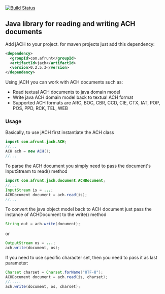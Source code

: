 [![Build Status](https://travis-ci.org/afrunt/jach.svg?branch=master)](https://travis-ci.org/afrunt/jach)
## Java library for reading and writing ACH documents 
Add jACH to your project. for maven projects just add this dependency:
```xml
<dependency>
  <groupId>com.afrunt</groupId>
  <artifactId>jach</artifactId>
  <version>0.2.5.3</version>
</dependency>
```
Using jACH you can work with ACH documents such as:
  * Read textual ACH documents to java domain model
  * Write java ACH domain model back to textual ACH format
  * Supported ACH formats are ARC, BOC, CBR, CCD, CIE, CTX, IAT, POP, POS, PPD, RCK, TEL, WEB
  
### Usage
Basically, to use jACH first instantiate the ACH class
```java
import com.afrunt.jach.ACH;
//...
ACH ach = new ACH();
//...
```
To parse the ACH document you simply need to pass the document's InputStream to read() method
```java
import com.afrunt.jach.document.ACHDocument;
//...
InputStream is = ...;
ACHDocument document = ach.read(is);
//...
```
To convert the java object model back to ACH document just pass the instance of ACHDocument to the write() method
```java
String out = ach.write(document);
```
or 
```java
OutputStream os = ...;
ach.write(document, os);
```
If you need to use specific character set, then you need to pass it as last parameter:
```java
Charset charset = Charset.forName("UTF-8");
ACHDocument document = ach.read(is, charset);
//.....
ach.write(document, os, charset);
```
